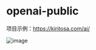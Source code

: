 # openai-public
项目示例：https://kiritosa.com/ai/

![image](https://user-images.githubusercontent.com/19926113/231107329-c43a1592-aef5-412d-a42b-2c49342b8921.png)
